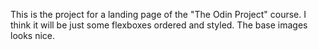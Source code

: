 This is the project for a landing page of the "The Odin Project" course.
I think it will be just some flexboxes ordered and styled.
The base images looks nice.
